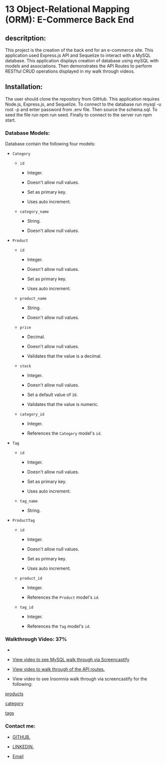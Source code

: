# 13 Object-Relational Mapping (ORM): E-Commerce Back End

## descritption:

This project is the creation of the back end for an e-commerce site. This application used Express.js API and Sequelize to interact with a MySQL database. This application displays creation of database using mySQL with models and associations. Then demonstrates the API Routes to perform RESTful CRUD operations displayed in my walk through videos.

## Installation:

The user should clone the repository from GitHub. This application requires Node.js, Express.js, and Sequelize. To connect to the database run mysql -u root -p and enter password from .env file. Then source the schema.sql. To seed the file run npm run seed. Finally to connect to the server run npm start.

### Database Models:

Database contain the following four models:

- `Category`

  - `id`

    - Integer.

    - Doesn't allow null values.

    - Set as primary key.

    - Uses auto increment.

  - `category_name`

    - String.

    - Doesn't allow null values.

- `Product`

  - `id`

    - Integer.

    - Doesn't allow null values.

    - Set as primary key.

    - Uses auto increment.

  - `product_name`

    - String.

    - Doesn't allow null values.

  - `price`

    - Decimal.

    - Doesn't allow null values.

    - Validates that the value is a decimal.

  - `stock`

    - Integer.

    - Doesn't allow null values.

    - Set a default value of `10`.

    - Validates that the value is numeric.

  - `category_id`

    - Integer.

    - References the `Category` model's `id`.

- `Tag`

  - `id`

    - Integer.

    - Doesn't allow null values.

    - Set as primary key.

    - Uses auto increment.

  - `tag_name`

    - String.

- `ProductTag`

  - `id`

    - Integer.

    - Doesn't allow null values.

    - Set as primary key.

    - Uses auto increment.

  - `product_id`

    - Integer.

    - References the `Product` model's `id`.

  - `tag_id`

    - Integer.

    - References the `Tag` model's `id`.

### Walkthrough Video: 37%

-

- [View video to see MySQL walk through via Screencastify](https://watch.screencastify.com/v/4YWfCyXDf0vqb60v5TsB)

- [View video to walk through of the API routes.](https://watch.screencastify.com/v/b1DfAWBg59c5Exa1jvuh)

- View video to see Insomnia walk through via screencastify for the following:

[products](https://watch.screencastify.com/v/meHzFpv0pH7DDZqx69yO)

[category](https://watch.screencastify.com/v/k7K9HMVG6VdpMfzAE5bC)

[tags](https://watch.screencastify.com/v/58Ze8zJiLOPbIsa6zm3h)

### Contact me:

- [ GITHUB.](https://github.com/mandy2324)

- [ LINKEDIN.](https://www.linkedin.com/in/m23saini)

- [Email](m23saini@gmail.com)
